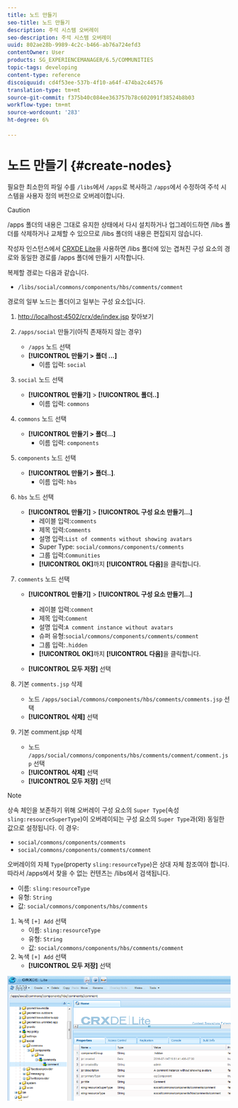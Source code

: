 ```yaml
---
title: 노드 만들기
seo-title: 노드 만들기
description: 주석 시스템 오버레이
seo-description: 주석 시스템 오버레이
uuid: 802ae28b-9989-4c2c-b466-ab76a724efd3
contentOwner: User
products: SG_EXPERIENCEMANAGER/6.5/COMMUNITIES
topic-tags: developing
content-type: reference
discoiquuid: cd4f53ee-537b-4f10-a64f-474ba2c44576
translation-type: tm+mt
source-git-commit: f375b40c084ee363757b78c602091f38524b8b03
workflow-type: tm+mt
source-wordcount: '283'
ht-degree: 6%

---
```



# 노드 만들기 {#create-nodes}

필요한 최소한의 파일 수를 `/libs`에서 `/apps`로 복사하고 `/apps`에서 수정하여 주석 시스템을 사용자 정의 버전으로 오버레이합니다.

>[!CAUTION]
>
>/apps 폴더의 내용은 그대로 유지한 상태에서 다시 설치하거나 업그레이드하면 /libs 폴더를 삭제하거나 교체할 수 있으므로 /libs 폴더의 내용은 편집되지 않습니다.

작성자 인스턴스에서 [CRXDE Lite](../../help/sites-developing/developing-with-crxde-lite.md)을 사용하면 /libs 폴더에 있는 겹쳐진 구성 요소의 경로와 동일한 경로를 /apps 폴더에 만들기 시작합니다.

복제할 경로는 다음과 같습니다.

* `/libs/social/commons/components/hbs/comments/comment`

경로의 일부 노드는 폴더이고 일부는 구성 요소입니다.

1. [http://localhost:4502/crx/de/index.jsp](http://localhost:4502/crx/de/index.jsp) 찾아보기
1. `/apps/social` 만들기(아직 존재하지 않는 경우)
   * `/apps` 노드 선택
   * **[!UICONTROL 만들기 > 폴더 ...]**
      * 이름 입력: `social`
1. `social` 노드 선택
   * **[!UICONTROL 만들기]** >  **[!UICONTROL 폴더..]**
      * 이름 입력: `commons`
1. `commons` 노드 선택
   * **[!UICONTROL 만들기 > 폴더...]**
      * 이름 입력: `components`
1. `components` 노드 선택
   * **[!UICONTROL 만들기 > 폴더..]**.
      * 이름 입력: `hbs`
1. `hbs` 노드 선택
   * **[!UICONTROL 만들기]** >  **[!UICONTROL 구성 요소 만들기...]**
      * 레이블 입력:`comments`
      * 제목 입력:`Comments`
      * 설명 입력:`List of comments without showing avatars`
      * Super Type: `social/commons/components/comments`
      * 그룹 입력:`Communities`
      * **[!UICONTROL OK]**&#x200B;까지 **[!UICONTROL 다음]**&#x200B;을 클릭합니다.
1. `comments` 노드 선택

   * **[!UICONTROL 만들기]** >  **[!UICONTROL 구성 요소 만들기...]**

      * 레이블 입력:`comment`
      * 제목 입력:`Comment`
      * 설명 입력:`A comment instance without avatars`
      * 슈퍼 유형:`social/commons/components/comments/comment`
      * 그룹 입력:`.hidden`
      * **[!UICONTROL OK]**&#x200B;까지 **[!UICONTROL 다음]**&#x200B;을 클릭합니다.
   * **[!UICONTROL 모두 저장]** 선택
1. 기본 `comments.jsp` 삭제
   * 노드 `/apps/social/commons/components/hbs/comments/comments.jsp` 선택
   * **[!UICONTROL 삭제]** 선택
1. 기본 comment.jsp 삭제
   * 노드 `/apps/social/commons/components/hbs/comments/comment/comment.jsp` 선택
   * **[!UICONTROL 삭제]** 선택
   * **[!UICONTROL 모두 저장]** 선택

>[!NOTE]
>
>상속 체인을 보존하기 위해 오버레이 구성 요소의 `Super Type`(속성 `sling:resourceSuperType`)이 오버레이되는 구성 요소의 `Super Type`과(와) 동일한 값으로 설정됩니다. 이 경우:
>
>* `social/commons/components/comments`
>* `social/commons/components/comments/comment`


오버레이의 자체 `Type`(property `sling:resourceType`)은 상대 자체 참조여야 합니다. 따라서 /apps에서 찾을 수 없는 컨텐츠는 /libs에서 검색됩니다.
* 이름: `sling:resourceType`
* 유형: `String`
* 값: `social/commons/components/hbs/comments`

1. 녹색 `[+] Add` 선택
   * 이름: `sling:resourceType`
   * 유형: `String`
   * 값: `social/commons/components/hbs/comments/comment`
1. 녹색 `[+] Add` 선택
   * **[!UICONTROL 모두 저장]** 선택

![create-nodes](assets/create-nodes.png)

